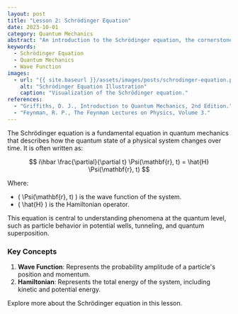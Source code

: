 ```yaml
---
layout: post
title: "Lesson 2: Schrödinger Equation"
date: 2023-10-01
category: Quantum Mechanics
abstract: "An introduction to the Schrödinger equation, the cornerstone of quantum mechanics."
keywords:
  - Schrödinger Equation
  - Quantum Mechanics
  - Wave Function
images:
  - url: "{{ site.baseurl }}/assets/images/posts/schrodinger-equation.png"
    alt: "Schrödinger Equation Illustration"
    caption: "Visualization of the Schrödinger equation."
references:
  - "Griffiths, D. J., Introduction to Quantum Mechanics, 2nd Edition."
  - "Feynman, R. P., The Feynman Lectures on Physics, Volume 3."
---
```


The Schrödinger equation is a fundamental equation in quantum mechanics that describes how the quantum state of a physical system changes over time. It is often written as:

$$ i\hbar \frac{\partial}{\partial t} \Psi(\mathbf{r}, t) = \hat{H} \Psi(\mathbf{r}, t) $$

Where:
- \( \Psi(\mathbf{r}, t) \) is the wave function of the system.
- \( \hat{H} \) is the Hamiltonian operator.

This equation is central to understanding phenomena at the quantum level, such as particle behavior in potential wells, tunneling, and quantum superposition.

### Key Concepts
1. **Wave Function**: Represents the probability amplitude of a particle's position and momentum.
2. **Hamiltonian**: Represents the total energy of the system, including kinetic and potential energy.

Explore more about the Schrödinger equation in this lesson.
